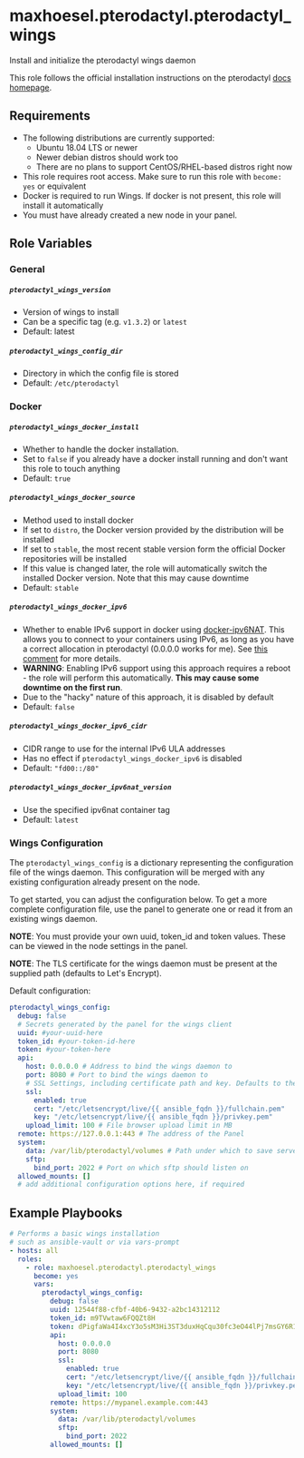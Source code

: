 # maxhoesel.pterodactyl.pterodactyl_wings

Install and initialize the pterodactyl wings daemon

This role follows the official installation instructions on the pterodactyl [docs homepage](https://pterodactyl.io/wings/1.0/installing.html).

## Requirements

- The following distributions are currently supported:
  - Ubuntu 18.04 LTS or newer
  - Newer debian distros should work too
  - There are no plans to support CentOS/RHEL-based distros right now
- This role requires root access. Make sure to run this role with `become: yes` or equivalent
- Docker is required to run Wings. If docker is not present, this role will install it automatically
- You must have already created a new node in your panel.

## Role Variables

### General

##### `pterodactyl_wings_version`
- Version of wings to install
- Can be a specific tag (e.g. `v1.3.2`) or `latest`
- Default: latest

##### `pterodactyl_wings_config_dir`
- Directory in which the config file is stored
- Default: `/etc/pterodactyl`

### Docker

##### `pterodactyl_wings_docker_install`
- Whether to handle the docker installation.
- Set to `false` if you already have a docker install running and don't want this role to touch anything
- Default: `true`

##### `pterodactyl_wings_docker_source`
- Method used to install docker
- If set to `distro`, the Docker version provided by the distribution will be installed
- If set to `stable`, the most recent stable version form the official Docker repositories will be installed
- If this value is changed later, the role will automatically switch the installed Docker version. Note that this may cause downtime
- Default: `stable`

##### `pterodactyl_wings_docker_ipv6`
- Whether to enable IPv6 support in docker using [docker-ipv6NAT](https://github.com/robbertkl/docker-ipv6nat#usage).
  This allows you to connect to your containers using IPv6, as long as you have a correct allocation in pterodactyl
  (0.0.0.0 works for me). See [this comment](https://github.com/pterodactyl/panel/issues/1778#issuecomment-619457907) for more details.
- **WARNING**: Enabling IPv6 support using this approach requires a reboot - the role will perform this automatically.
  **This may cause some downtime on the first run**.
- Due to the "hacky" nature of this approach, it is disabled by default
- Default: `false`

##### `pterodactyl_wings_docker_ipv6_cidr`
- CIDR range to use for the internal IPv6 ULA addresses
- Has no effect if `pterodactyl_wings_docker_ipv6` is disabled
- Default: `"fd00::/80"`

##### `pterodactyl_wings_docker_ipv6nat_version`
- Use the specified ipv6nat container tag
- Default: `latest`

### Wings Configuration

The `pterodactyl_wings_config` is a dictionary representing the configuration file of the wings daemon. This configuration
will be merged with any existing configuration already present on the node.

To get started, you can adjust the configuration below. To get a more complete configuration file, use the panel to generate one
or read it from an existing wings daemon.

**NOTE**: You must provide your own uuid, token_id and token values. These can be viewed in the node settings in the panel.

**NOTE**: The TLS certificate for the wings daemon must be present at the supplied path (defaults to Let's Encrypt).

Default configuration:

```yaml
pterodactyl_wings_config:
  debug: false
  # Secrets generated by the panel for the wings client
  uuid: #your-uuid-here
  token_id: #your-token-id-here
  token: #your-token-here
  api:
    host: 0.0.0.0 # Address to bind the wings daemon to
    port: 8080 # Port to bind the wings daemon to
    # SSL Settings, including certificate path and key. Defaults to the path used by certbot/Let's Encrypt
    ssl:
      enabled: true
      cert: "/etc/letsencrypt/live/{{ ansible_fqdn }}/fullchain.pem"
      key: "/etc/letsencrypt/live/{{ ansible_fqdn }}/privkey.pem"
    upload_limit: 100 # File browser upload limit in MB
  remote: https://127.0.0.1:443 # The address of the Panel
  system:
    data: /var/lib/pterodactyl/volumes # Path under which to save server data
    sftp:
      bind_port: 2022 # Port on which sftp should listen on
  allowed_mounts: []
  # add additional configuration options here, if required
```

## Example Playbooks

```yaml
# Performs a basic wings installation
# such as ansible-vault or via vars-prompt
- hosts: all
  roles:
    - role: maxhoesel.pterodactyl.pterodactyl_wings
      become: yes
      vars:
        pterodactyl_wings_config:
          debug: false
          uuid: 12544f88-cfbf-40b6-9432-a2bc14312112
          token_id: m9TVwtaw6FQQZt8H
          token: dPigfaWa4I4xcY3o5sM3Hi3ST3duxHqCqu30fc3eO44lPj7msGY6R14YKCR6QZJ2
          api:
            host: 0.0.0.0
            port: 8080
            ssl:
              enabled: true
              cert: "/etc/letsencrypt/live/{{ ansible_fqdn }}/fullchain.pem"
              key: "/etc/letsencrypt/live/{{ ansible_fqdn }}/privkey.pem"
            upload_limit: 100
          remote: https://mypanel.example.com:443
          system:
            data: /var/lib/pterodactyl/volumes
            sftp:
              bind_port: 2022
          allowed_mounts: []
```
